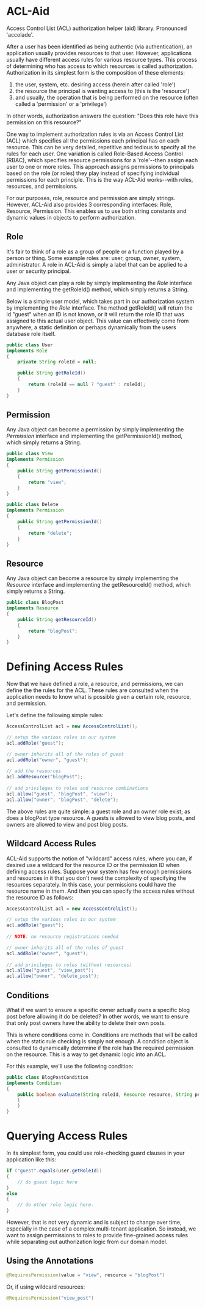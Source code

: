 # ACL-Aid
Access Control List (ACL) authorization helper (aid) library. Pronounced 'accolade'.

After a user has been identified as being authentic (via authentication), an application usually provides resources to that user. However, applications usually have different access rules for various resource types. This process of determining who has access to which resources is called authorization. Authorization in its simplest form is the composition of these elements:

1. the user, system, etc. desiring access (herein after called 'role')
2. the resource the principal is wanting access to (this is the 'resource')
3. and usually, the operation that is being performed on the resource (often called a 'permission' or a 'privilege')

In other words, authorization answers the question: "Does this role have this permission on this resource?"

One way to implement authorization rules is via an Access Control List (ACL) which specifies all the permissions each principal has on each resource. This can be very detailed, repetitive and tedious to specify all the rules for each user. One variation is called Role-Based Access Control (RBAC), which specifies resource permissions for a 'role'--then assign each user to one or more roles. This approach assigns permissions to principals based on the role (or roles) they play instead of specifying individual permissions for each principle. This is the way ACL-Aid works--with roles, resources, and permissions.

For our purposes, role, resource and permission are simply strings. However, ACL-Aid also provides 3 corresponding interfaces: Role, Resource, Permission. This enables us to use both string constants and dynamic values in objects to perform authorization.

## Role

It's fair to think of a role as a group of people or a function played by a person or thing. Some example roles are: user, group, owner, system, administrator. A role in ACL-Aid is simply a label that can be applied to a user or security principal.

Any Java object can play a role by simply implementing the *Role* interface and implementing the getRoleId() method, which simply returns a String.

Below is a simple user model, which takes part in our authorization system by implementing the *Role* interface. The method getRoleId() will return the id "guest" when an ID is not known, or it will return the role ID that was assigned to this actual user object. This value can effectively come from anywhere, a static definition or perhaps dynamically from the users database role itself.

``` Java
public class User
implements Role
{
	private String roleId = null;

	public String getRoleId()
	{
		return (roleId == null ? "guest" : roleId);
	}
}
```

## Permission

Any Java object can become a permission by simply implementing the *Permission* interface and implementing the getPermissionId() method, which simply returns a String.

``` Java
public class View
implements Permission
{
	public String getPermissionId()
	{
		return "view";
	}
}

public class Delete
implements Permission
{
	public String getPermissionId()
	{
		return "delete";
	}
}

```

## Resource

Any Java object can become a resource by simply implementing the *Resource* interface and implementing the getResourceId() method, which simply returns a String.

``` Java
public class BlogPost
implements Resource
{
	public String getResourceId()
	{
		return "blogPost";
	}
}
```

# Defining Access Rules

Now that we have defined a role, a resource, and permissions, we can define the the rules for the ACL. These rules are consulted when the application needs to know what is possible given a certain role, resource, and permission.

Let's define the following simple rules:

```java
AccessControlList acl = new AccessControlList();

// setup the various roles in our system
acl.addRole("guest");

// owner inherits all of the rules of guest
acl.addRole("owner", "guest");
 
// add the resources
acl.addResource("blogPost");
 
// add privileges to roles and resource combinations
acl.allow("guest", "blogPost", "view");
acl.allow("owner", "blogPost", "delete");
```

The above rules are quite simple: a guest role and an owner role exist; as does a blogPost type resource. A guests is allowed to view blog posts, and owners are allowed to view and post blog posts.

## Wildcard Access Rules

ACL-Aid supports the notion of "wildcard" access rules, where you can, if desired use a wildcard for the resource ID or the permission ID when defining access rules. Suppose your system has few enough permissions and resources in it that you don't need the complexity of specifying the resources separately. In this case, your permissions could have the resource name in them. And then you can specify the access rules without the resource ID as follows:

```java
AccessControlList acl = new AccessControlList();

// setup the various roles in our system
acl.addRole("guest");
 
// NOTE: no resource registrations needed

// owner inherits all of the rules of guest
acl.addRole("owner", "guest");
 
// add privileges to roles (without resources)
acl.allow("guest", "view_post");
acl.allow("owner", "delete_post");
```

## Conditions

What if we want to ensure a specific owner actually owns a specific blog post before allowing it do be deleted? In other words, we want to ensure that only post owners have the ability to delete their own posts.

This is where conditions come in. Conditions are methods that will be called when the static rule checking is simply not enough. A condition object is consulted to dynamically determine if the role has the required permission on the resource. This is a way to get dynamic logic into an ACL.

For this example, we'll use the following condition:

```java
public class BlogPostCondition
implements Condition
{
	public boolean evaluate(String roleId, Resource resource, String permissionId)
	{
	}
}
```

# Querying Access Rules

In its simplest form, you could use role-checking guard clauses in your application like this:

```java
if ("guest".equals(user.getRoleId))
{
	// do guest logic here
}
else
{
	// do other role logic here.
}
```

However, that is not very dynamic and is subject to change over time, especially in the case of a complex multi-tenant application. So instead, we want to assign permissions to roles to provide fine-grained access rules while separating out authorization logic from our domain model.

## Using the Annotations

```java
@RequiresPermission(value = "view", resource = "blogPost")
```
Or, if using wildcard resources:

```java
@RequiresPermission("view_post")
```
